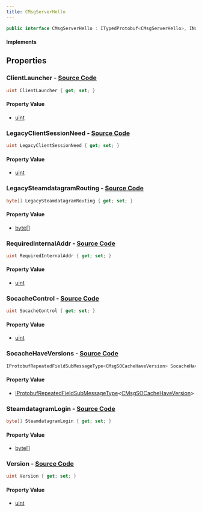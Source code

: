 ```yaml
---
title: CMsgServerHello
---
```


```csharp
public interface CMsgServerHello : ITypedProtobuf<CMsgServerHello>, INativeHandle
```

#### Implements

## Properties

### **ClientLauncher** - [Source Code](https://github.com/swiftly-solution/swiftlys2/blob/main/managed/src/SwiftlyS2.Generated/Protobufs/Interfaces/CMsgServerHello.cs#L22)

```csharp
uint ClientLauncher { get; set; }
```

#### Property Value

- [uint](https://learn.microsoft.com/dotnet/api/system.uint32)

### **LegacyClientSessionNeed** - [Source Code](https://github.com/swiftly-solution/swiftlys2/blob/main/managed/src/SwiftlyS2.Generated/Protobufs/Interfaces/CMsgServerHello.cs#L19)

```csharp
uint LegacyClientSessionNeed { get; set; }
```

#### Property Value

- [uint](https://learn.microsoft.com/dotnet/api/system.uint32)

### **LegacySteamdatagramRouting** - [Source Code](https://github.com/swiftly-solution/swiftlys2/blob/main/managed/src/SwiftlyS2.Generated/Protobufs/Interfaces/CMsgServerHello.cs#L25)

```csharp
byte[] LegacySteamdatagramRouting { get; set; }
```

#### Property Value

- [byte](https://learn.microsoft.com/dotnet/api/system.byte)[]

### **RequiredInternalAddr** - [Source Code](https://github.com/swiftly-solution/swiftlys2/blob/main/managed/src/SwiftlyS2.Generated/Protobufs/Interfaces/CMsgServerHello.cs#L28)

```csharp
uint RequiredInternalAddr { get; set; }
```

#### Property Value

- [uint](https://learn.microsoft.com/dotnet/api/system.uint32)

### **SocacheControl** - [Source Code](https://github.com/swiftly-solution/swiftlys2/blob/main/managed/src/SwiftlyS2.Generated/Protobufs/Interfaces/CMsgServerHello.cs#L34)

```csharp
uint SocacheControl { get; set; }
```

#### Property Value

- [uint](https://learn.microsoft.com/dotnet/api/system.uint32)

### **SocacheHaveVersions** - [Source Code](https://github.com/swiftly-solution/swiftlys2/blob/main/managed/src/SwiftlyS2.Generated/Protobufs/Interfaces/CMsgServerHello.cs#L16)

```csharp
IProtobufRepeatedFieldSubMessageType<CMsgSOCacheHaveVersion> SocacheHaveVersions { get; }
```

#### Property Value

- [IProtobufRepeatedFieldSubMessageType](/docs/api/shared/netmessages/iprotobufrepeatedfieldsubmessagetype-1)<[CMsgSOCacheHaveVersion](/docs/api/shared/protobufdefinitions/cmsgsocachehaveversion)>

### **SteamdatagramLogin** - [Source Code](https://github.com/swiftly-solution/swiftlys2/blob/main/managed/src/SwiftlyS2.Generated/Protobufs/Interfaces/CMsgServerHello.cs#L31)

```csharp
byte[] SteamdatagramLogin { get; set; }
```

#### Property Value

- [byte](https://learn.microsoft.com/dotnet/api/system.byte)[]

### **Version** - [Source Code](https://github.com/swiftly-solution/swiftlys2/blob/main/managed/src/SwiftlyS2.Generated/Protobufs/Interfaces/CMsgServerHello.cs#L13)

```csharp
uint Version { get; set; }
```

#### Property Value

- [uint](https://learn.microsoft.com/dotnet/api/system.uint32)

